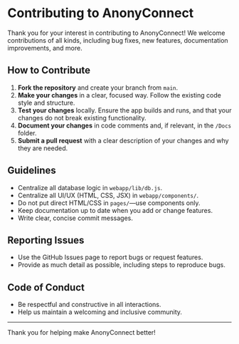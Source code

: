 # Contributing to AnonyConnect

Thank you for your interest in contributing to AnonyConnect! We welcome contributions of all kinds, including bug fixes, new features, documentation improvements, and more.

## How to Contribute

1. **Fork the repository** and create your branch from `main`.
2. **Make your changes** in a clear, focused way. Follow the existing code style and structure.
3. **Test your changes** locally. Ensure the app builds and runs, and that your changes do not break existing functionality.
4. **Document your changes** in code comments and, if relevant, in the `/Docs` folder.
5. **Submit a pull request** with a clear description of your changes and why they are needed.

## Guidelines
- Centralize all database logic in `webapp/lib/db.js`.
- Centralize all UI/UX (HTML, CSS, JSX) in `webapp/components/`.
- Do not put direct HTML/CSS in `pages/`—use components only.
- Keep documentation up to date when you add or change features.
- Write clear, concise commit messages.

## Reporting Issues
- Use the GitHub Issues page to report bugs or request features.
- Provide as much detail as possible, including steps to reproduce bugs.

## Code of Conduct
- Be respectful and constructive in all interactions.
- Help us maintain a welcoming and inclusive community.

---

Thank you for helping make AnonyConnect better!
